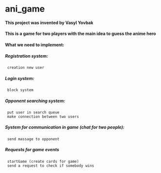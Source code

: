 # ani_game
#### This project was invented by Vasyl Yovbak
#### This is a game for two players with the main idea to guess the anime hero
#### What we need to implement:
##### Registration system:
     creation new user
##### Login system:
     block system 
##### Opponent searching system:
     put user in search queue
     make connection between two users
##### System for communication in game (chat for two people):
     send massage to opponent
##### Requests for game events
     startGame (create cards for game)
     send a request to check if somebody wins
